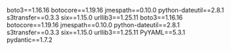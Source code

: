  boto3==1.16.16
 botocore==1.19.16
 jmespath==0.10.0
 python-dateutil==2.8.1
 s3transfer==0.3.3
 six==1.15.0
 urllib3==1.25.11
 boto3==1.16.16
 botocore==1.19.16
 jmespath==0.10.0
 python-dateutil==2.8.1
 s3transfer==0.3.3
 six==1.15.0
 urllib3==1.25.11
 PyYAML==5.3.1
 pydantic==1.7.2
